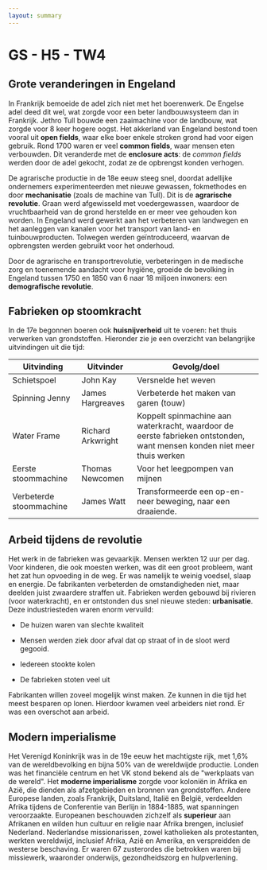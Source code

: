 ```yaml
---
layout: summary
---
```


# GS - H5 - TW4

## Grote veranderingen in Engeland

In Frankrijk bemoeide de adel zich niet met het boerenwerk. De Engelse adel deed dit wel, wat zorgde voor een beter landbouwsysteem dan in Frankrijk. Jethro Tull bouwde een zaaimachine voor de landbouw, wat zorgde voor 8 keer hogere oogst. Het akkerland van Engeland bestond toen vooral uit **open fields**, waar elke boer enkele stroken grond had voor eigen gebruik. Rond 1700 waren er veel **common fields**, waar mensen eten verbouwden. Dit veranderde met de **enclosure acts**: de *common fields* werden door de adel gekocht, zodat ze de opbrengst konden verhogen.

De agrarische productie in de 18e eeuw steeg snel, doordat adellijke ondernemers experimenteerden met nieuwe gewassen, fokmethodes en door **mechanisatie** (zoals de machine van Tull). Dit is de **agrarische revolutie**. Graan werd afgewisseld met voedergewassen, waardoor de vruchtbaarheid van de grond herstelde en er meer vee gehouden kon worden. In Engeland werd gewerkt aan het verbeteren van landwegen en het aanleggen van kanalen voor het transport van land- en tuinbouwproducten. Tolwegen werden geïntroduceerd, waarvan de opbrengsten werden gebruikt voor het onderhoud.

Door de agrarische en transportrevolutie, verbeteringen in de medische zorg en toenemende aandacht voor hygiëne, groeide de bevolking in Engeland tussen 1750 en 1850 van 6 naar 18 miljoen inwoners: een **demografische revolutie**.

## Fabrieken op stoomkracht

In de 17e begonnen boeren ook **huisnijverheid** uit te voeren: het thuis verwerken van grondstoffen. Hieronder zie je een overzicht van belangrijke uitvindingen uit die tijd:

| **Uitvinding** | **Uitvinder** | **Gevolg/doel** |
|----|----|----|
| Schietspoel | John Kay | Versnelde het weven |
| Spinning Jenny | James Hargreaves | Verbeterde het maken van garen (touw) |
| Water Frame | Richard Arkwright | Koppelt spinmachine aan waterkracht, waardoor de eerste fabrieken ontstonden, want mensen konden niet meer thuis werken |
| Eerste stoommachine | Thomas Newcomen | Voor het leegpompen van mijnen |
| Verbeterde stoommachine | James Watt | Transformeerde een op-en-neer beweging, naar een draaiende. |

## Arbeid tijdens de revolutie

Het werk in de fabrieken was gevaarkijk. Mensen werkten 12 uur per dag. Voor kinderen, die ook moesten werken, was dit een groot probleem, want het zat hun opvoeding in de weg. Er was namelijk te weinig voedsel, slaap en energie. De fabrikanten verbeterden de omstandigheden niet, maar deelden juist zwaardere straffen uit. Fabrieken werden gebouwd bij rivieren (voor waterkracht), en er ontstonden dus snel nieuwe steden: **urbanisatie**. Deze industriesteden waren enorm vervuild:

- De huizen waren van slechte kwaliteit

- Mensen werden ziek door afval dat op straat of in de sloot werd gegooid.

- Iedereen stookte kolen

- De fabrieken stoten veel uit

Fabrikanten willen zoveel mogelijk winst maken. Ze kunnen in die tijd het meest besparen op lonen. Hierdoor kwamen veel arbeiders niet rond. Er was een overschot aan arbeid.

## Modern imperialisme

Het Verenigd Koninkrijk was in de 19e eeuw het machtigste rijk, met 1,6% van de wereldbevolking en bijna 50% van de wereldwijde productie. Londen was het financiële centrum en het VK stond bekend als de "werkplaats van de wereld". Het **moderne imperialisme** zorgde voor koloniën in Afrika en Azië, die dienden als afzetgebieden en bronnen van grondstoffen. Andere Europese landen, zoals Frankrijk, Duitsland, Italië en België, verdeelden Afrika tijdens de Conferentie van Berlijn in 1884-1885, wat spanningen veroorzaakte. Europeanen beschouwden zichzelf als **superieur** aan Afrikanen en wilden hun cultuur en religie naar Afrika brengen, inclusief Nederland. Nederlandse missionarissen, zowel katholieken als protestanten, werkten wereldwijd, inclusief Afrika, Azië en Amerika, en verspreidden de westerse beschaving. Er waren 67 zusterordes die betrokken waren bij missiewerk, waaronder onderwijs, gezondheidszorg en hulpverlening.
